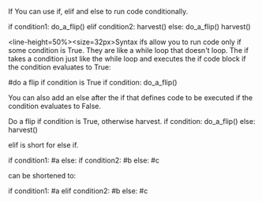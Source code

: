 If</size>
</line-height>
You can use if, elif and else to run code conditionally.

if condition1:
	do_a_flip()
elif condition2:
	harvest()
else:
	do_a_flip()
	harvest()

<line-height=50%><size=32px>Syntax</size>
</line-height>
ifs allow you to run code only if some condition is True. They are like a while loop that doesn't loop.
The if takes a condition just like the while loop and executes the if code block if the condition evaluates to True:

#do a flip if condition is True
if condition:
	do_a_flip()

You can also add an else after the if that defines code to be executed if the condition evaluates to False.

Do a flip if condition is True, otherwise harvest.
if condition:
	do_a_flip()
else:
	harvest()

elif is short for else if.

if condition1:
	#a
else:
	if condition2:
		#b
	else:
		#c

can be shortened to:

if condition1:
	#a
elif condition2:
	#b
else:
	#c